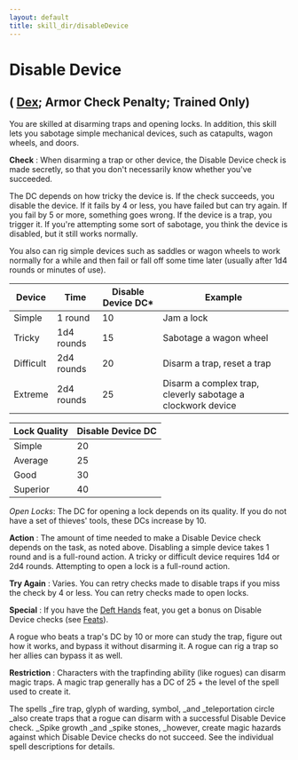 ```yaml
---
layout: default
title: skill_dir/disableDevice
---
```

# Disable Device

## ( [Dex](../gettingStarted#_dexterity); Armor Check Penalty; Trained Only)

You are skilled at disarming traps and opening locks. In addition, this skill lets you sabotage simple mechanical devices, such as catapults, wagon wheels, and doors.

**Check** : When disarming a trap or other device, the Disable Device check is made secretly, so that you don't necessarily know whether you've succeeded.

The DC depends on how tricky the device is. If the check succeeds, you disable the device. If it fails by 4 or less, you have failed but can try again. If you fail by 5 or more, something goes wrong. If the device is a trap, you trigger it. If you're attempting some sort of sabotage, you think the device is disabled, but it still works normally.

You also can rig simple devices such as saddles or wagon wheels to work normally for a while and then fail or fall off some time later (usually after 1d4 rounds or minutes of use).

| Device | Time | Disable Device DC\* | Example |
| --- | --- | --- | --- |
| Simple | 1 round | 10 | Jam a lock |
| Tricky | 1d4 rounds | 15 | Sabotage a wagon wheel |
| Difficult | 2d4 rounds | 20 | Disarm a trap, reset a trap |
| Extreme | 2d4 rounds | 25 | Disarm a complex trap, cleverly sabotage a clockwork device |

  
  

| Lock Quality | Disable Device DC |
| --- | --- |
| Simple | 20 |
| Average | 25 |
| Good | 30 |
| Superior | 40 |

_Open Locks_: The DC for opening a lock depends on its quality. If you do not have a set of thieves' tools, these DCs increase by 10.

**Action** : The amount of time needed to make a Disable Device check depends on the task, as noted above. Disabling a simple device takes 1 round and is a full-round action. A tricky or difficult device requires 1d4 or 2d4 rounds. Attempting to open a lock is a full-round action.

**Try Again** : Varies. You can retry checks made to disable traps if you miss the check by 4 or less. You can retry checks made to open locks.

**Special** : If you have the [Deft Hands](../feats#_deft-hands) feat, you get a bonus on Disable Device checks (see [Feats](../feats)).

A rogue who beats a trap's DC by 10 or more can study the trap, figure out how it works, and bypass it without disarming it. A rogue can rig a trap so her allies can bypass it as well.

**Restriction** : Characters with the trapfinding ability (like rogues) can disarm magic traps. A magic trap generally has a DC of 25 + the level of the spell used to create it.

The spells _fire trap, glyph of warding, symbol, _and _teleportation circle _also create traps that a rogue can disarm with a successful Disable Device check. _Spike growth _and _spike stones, _however, create magic hazards against which Disable Device checks do not succeed. See the individual spell descriptions for details.

